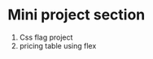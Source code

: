 # Mini project section
<ol>
    <li>Css flag project</li>
    <li>pricing table using flex</li>
</ol>
